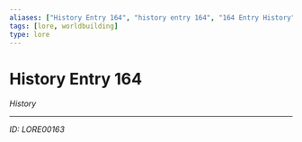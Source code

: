 ```yaml
---
aliases: ["History Entry 164", "history entry 164", "164 Entry History"]
tags: [lore, worldbuilding]
type: lore
---
```


# History Entry 164

*History*

---
*ID: LORE00163*